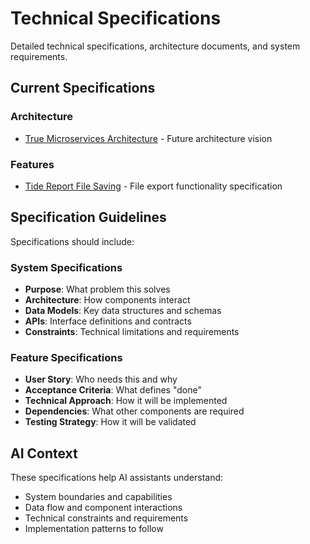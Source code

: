 # Technical Specifications

Detailed technical specifications, architecture documents, and system requirements.

## Current Specifications

### Architecture
- [True Microservices Architecture](./true-microservices-architecture.md) - Future architecture vision

### Features
- [Tide Report File Saving](./tide-report-file-saving.md) - File export functionality specification

## Specification Guidelines

Specifications should include:

### System Specifications
- **Purpose**: What problem this solves
- **Architecture**: How components interact
- **Data Models**: Key data structures and schemas
- **APIs**: Interface definitions and contracts
- **Constraints**: Technical limitations and requirements

### Feature Specifications
- **User Story**: Who needs this and why
- **Acceptance Criteria**: What defines "done"
- **Technical Approach**: How it will be implemented
- **Dependencies**: What other components are required
- **Testing Strategy**: How it will be validated

## AI Context

These specifications help AI assistants understand:
- System boundaries and capabilities
- Data flow and component interactions
- Technical constraints and requirements
- Implementation patterns to follow